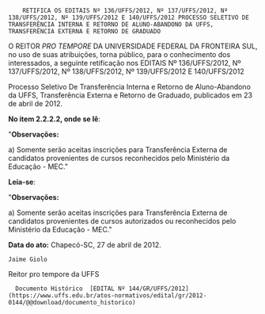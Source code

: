         RETIFICA OS EDITAIS Nº 136/UFFS/2012, Nº 137/UFFS/2012, Nº 138/UFFS/2012, Nº 139/UFFS/2012 E 140/UFFS/2012 PROCESSO SELETIVO DE TRANSFERÊNCIA INTERNA E RETORNO DE ALUNO-ABANDONO DA UFFS, TRANSFERÊNCIA EXTERNA E RETORNO DE GRADUADO  

O REITOR *PRO TEMPORE* DA UNIVERSIDADE FEDERAL DA FRONTEIRA SUL, no uso de suas atribuições, torna público, para o conhecimento dos interessados, a seguinte retificação nos EDITAIS Nº 136/UFFS/2012, Nº 137/UFFS/2012, Nº 138/UFFS/2012, Nº 139/UFFS/2012 E 140/UFFS/2012

 Processo Seletivo De Transferência Interna e Retorno de Aluno-Abandono da UFFS, Transferência Externa e Retorno de Graduado, publicados em 23 de abril de 2012.

 **No item 2.2.2.2, onde se lê**:

 "**Observações:**

 a) Somente serão aceitas inscrições para Transferência Externa de candidatos provenientes de cursos reconhecidos pelo Ministério da Educação - MEC."

 **Leia-se**:

 "**Observações:**

 a) Somente serão aceitas inscrições para Transferência Externa de candidatos provenientes de cursos autorizados ou reconhecidos pelo Ministério da Educação - MEC."

  

   **Data do ato:** Chapecó-SC, 27 de abril de 2012.   
 

    Jaime Giolo   
 Reitor pro tempore da UFFS 

      Documento Histórico  [EDITAL Nº 144/GR/UFFS/2012](https://www.uffs.edu.br/atos-normativos/edital/gr/2012-0144/@@download/documento_historico)     
      